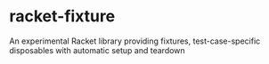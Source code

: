 # racket-fixture
An experimental Racket library providing fixtures, test-case-specific disposables with automatic setup and teardown
